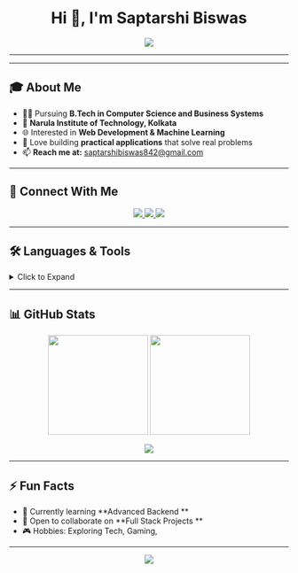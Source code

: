 

<h1 align="center">Hi 👋, I'm Saptarshi Biswas</h1>

<p align="center">
  <img src="https://readme-typing-svg.herokuapp.com/?lines=Web+Developer+%F0%9F%92%BB;Machine+Learning+Enthusiast+%F0%9F%A7%BF;Always+Learning+%F0%9F%92%A1;Passionate+Problem+Solver+%F0%9F%94%A5&center=true&size=24" />
</p>

---



---

## 🎓 **About Me**

- 👨‍🎓 Pursuing **B.Tech in Computer Science and Business Systems**  
- 🏫 **Narula Institute of Technology, Kolkata**  
- 🌐 Interested in **Web Development & Machine Learning**  
- 🚀 Love building **practical applications** that solve real problems  
- 📫 **Reach me at:** saptarshibiswas842@gmail.com  

---

## 🔗 **Connect With Me**

<p align="center">
  <a href="https://linkedin.com/in/saptarshi-biswas77" target="blank">
    <img src="https://img.shields.io/badge/LinkedIn-blue?style=for-the-badge&logo=linkedin" />
  </a>
  <a href="https://www.hackerrank.com/@saptarshibiswas4" target="blank">
    <img src="https://img.shields.io/badge/Hackerrank-2EC866?style=for-the-badge&logo=hackerrank&logoColor=white" />
  </a>
  <a href="mailto:saptarshibiswas842@gmail.com" target="blank">
    <img src="https://img.shields.io/badge/Gmail-D14836?style=for-the-badge&logo=gmail&logoColor=white" />
  </a>
</p>

---

## 🛠️ **Languages & Tools**

<details>
<summary>Click to Expand</summary>

<p align="center">
  <img src="https://skillicons.dev/icons?i=html,css,js,ts,react,nodejs,express,mongodb,postgresql,mysql,flutter,dart,java,python,cpp,bootstrap,django,tailwind,figma,postman" />
</p>

</details>

---

## 📊 **GitHub Stats**

<p align="center">
  <img src="https://github-readme-stats.vercel.app/api?username=saptarshibiswas77&show_icons=true&theme=github_dark" height="180"/>
  <img src="https://github-readme-stats.vercel.app/api/top-langs/?username=saptarshibiswas77&layout=compact&theme=github_dark" height="180"/>
</p>

<p align="center">
  <img src="https://github-readme-streak-stats.herokuapp.com/?user=saptarshibiswas77&theme=github_dark" />
</p>

---

## ⚡ **Fun Facts**

- 🌱 Currently learning **Advanced Backend **  
- 🤝 Open to collaborate on **Full Stack Projects **  
- 🎮 Hobbies: Exploring Tech, Gaming,  

---

<p align="center">
  <img src="https://komarev.com/ghpvc/?username=saptarshibiswas77&label=Profile%20Views&color=0e75b6&style=flat" />
</p>

